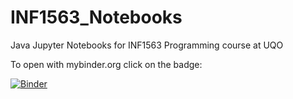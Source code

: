# INF1563_Notebooks
Java Jupyter Notebooks for INF1563 Programming course at UQO

To open with mybinder.org click on the badge:

[![Binder](https://mybinder.org/badge_logo.svg)](https://mybinder.org/v2/gh/ntartania/INF1563_Notebooks/master?filepath=boucles.ipynb)

